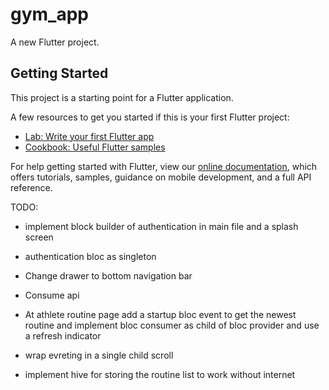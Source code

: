 # gym_app

A new Flutter project.

## Getting Started

This project is a starting point for a Flutter application.

A few resources to get you started if this is your first Flutter project:

- [Lab: Write your first Flutter app](https://flutter.dev/docs/get-started/codelab)
- [Cookbook: Useful Flutter samples](https://flutter.dev/docs/cookbook)

For help getting started with Flutter, view our
[online documentation](https://flutter.dev/docs), which offers tutorials,
samples, guidance on mobile development, and a full API reference.

TODO:
- implement block builder of authentication in main file and a splash screen

- authentication bloc as singleton

- Change drawer to bottom navigation bar

- Consume api 

- At athlete routine page add a startup bloc event to get the newest routine and implement bloc consumer as child of bloc provider and use a refresh indicator

- wrap evreting in a single child scroll

- implement hive for storing the routine list to work without internet
